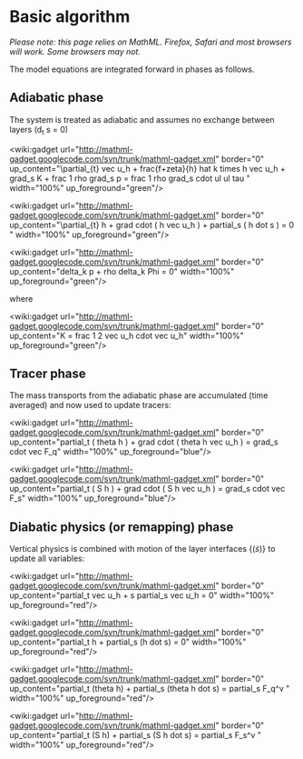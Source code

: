# Basic algorithm #

_Please note: this page relies on MathML. Firefox, Safari and most browsers will work. Some browsers may not._

The model equations are integrated forward in phases as follows.

## Adiabatic phase ##

The system is treated as adiabatic and assumes no exchange between layers (d<sub>t</sub> s = 0)

<wiki:gadget url="http://mathml-gadget.googlecode.com/svn/trunk/mathml-gadget.xml" border="0" up\_content="\partial\_{t} vec u\_h + frac{f+zeta}{h} hat k times h vec u\_h + grad\_s K + frac 1 rho grad\_s p = frac 1 rho grad\_s cdot ul ul tau " width="100%" up\_foreground="green"/>

<wiki:gadget url="http://mathml-gadget.googlecode.com/svn/trunk/mathml-gadget.xml" border="0" up\_content="\partial\_{t} h + grad cdot ( h vec u\_h ) + partial\_s ( h dot s ) = 0 " width="100%" up\_foreground="green"/>

<wiki:gadget url="http://mathml-gadget.googlecode.com/svn/trunk/mathml-gadget.xml" border="0" up\_content="delta\_k p + rho delta\_k Phi = 0" width="100%" up\_foreground="green"/>

where

<wiki:gadget url="http://mathml-gadget.googlecode.com/svn/trunk/mathml-gadget.xml" border="0" up\_content="K = frac 1 2 vec u\_h cdot vec u\_h" width="100%" up\_foreground="green"/>

## Tracer phase ##

The mass transports from the adiabatic phase are accumulated (time averaged) and now used to update tracers:

<wiki:gadget url="http://mathml-gadget.googlecode.com/svn/trunk/mathml-gadget.xml" border="0" up\_content="partial\_t ( theta h ) + grad cdot ( theta h vec u\_h ) = grad\_s cdot vec F\_q" width="100%" up\_foreground="blue"/>

<wiki:gadget url="http://mathml-gadget.googlecode.com/svn/trunk/mathml-gadget.xml" border="0" up\_content="partial\_t ( S h ) + grad cdot ( S h vec u\_h ) = grad\_s cdot vec F\_s" width="100%" up\_foreground="blue"/>


## Diabatic physics (or remapping) phase ##

Vertical physics is combined with motion of the layer interfaces {$(\dot{s})$} to update all variables:

<wiki:gadget url="http://mathml-gadget.googlecode.com/svn/trunk/mathml-gadget.xml" border="0" up\_content="partial\_t vec u\_h + s partial\_s vec u\_h = 0" width="100%" up\_foreground="red"/>

<wiki:gadget url="http://mathml-gadget.googlecode.com/svn/trunk/mathml-gadget.xml" border="0" up\_content="partial\_t h + partial\_s (h dot s) = 0" width="100%" up\_foreground="red"/>

<wiki:gadget url="http://mathml-gadget.googlecode.com/svn/trunk/mathml-gadget.xml" border="0" up\_content="partial\_t (theta h) + partial\_s (theta h dot s) = partial\_s F\_q^v " width="100%" up\_foreground="red"/>

<wiki:gadget url="http://mathml-gadget.googlecode.com/svn/trunk/mathml-gadget.xml" border="0" up\_content="partial\_t (S h) + partial\_s (S h dot s) = partial\_s F\_s^v " width="100%" up\_foreground="red"/>